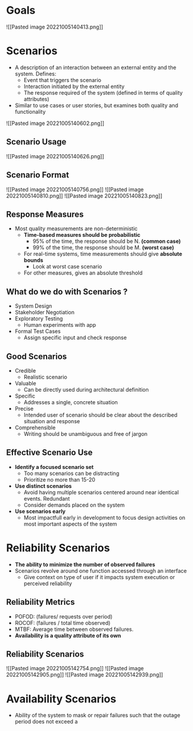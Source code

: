 # Goals
![[Pasted image 20221005140413.png]]

# Scenarios
- A description of an interaction between an external entity and the system. Defines:
	- Event that triggers the scenario
	- Interaction initiated by the external entity
	- The response required of the system (defined in terms of quality attributes)
- Similar to use cases or user stories, but examines both quality and functionality

![[Pasted image 20221005140602.png]]

## Scenario Usage
![[Pasted image 20221005140626.png]]

## Scenario Format
![[Pasted image 20221005140756.png]]
![[Pasted image 20221005140810.png]]
![[Pasted image 20221005140823.png]]

## Response Measures
- Most quality measurements are non-deterministic
	- **Time-based measures should be probabilistic**
		- 95% of the time, the response should be N. **(common case)** 
		- 99% of the time, the response should be M. **(worst case)**
	- For real-time systems, time measurements should give **absolute bounds**
		- Look at worst case scenario
	- For other measures, gives an absolute threshold

## What do we do with Scenarios ? 
- System Design 
- Stakeholder Negotiation
- Exploratory Testing
	- Human experiments with app
- Formal Test Cases
	- Assign specific input and check response

## Good Scenarios
- Credible 
	- Realistic scenario
- Valuable
	- Can be directly used during architectural definition
- Specific
	- Addresses a single, concrete situation
- Precise
	- Intended user of scenario should be clear about the described situation and response
- Comprehensible
	- Writing should be unambiguous and free of jargon

## Effective Scenario Use
- **Identify a focused scenario set**
	- Too many scenarios can be distracting
	- Prioritize no more than 15-20
- **Use distinct scenarios**
	- Avoid having multiple scenarios centered around near identical events. Redundant
	- Consider demands placed on the system
- **Use scenarios early**
	- Most impactfull early in development to focus design activities on most important aspects of the system

# Reliability Scenarios
- **The ability to minimize the number of observed failures**
- Scenarios revolve around one function accessed through an interface
	- Give context on type of user if it impacts system execution or perceived reliability

## Reliability Metrics
- POFOD: (failures/ requests over period) 
- ROCOF: (failures / total time observed) 
- MTBF: Average time between observed failures. 
- **Availability is a quality attribute of its own**

## Reliability Scenarios
![[Pasted image 20221005142754.png]]
![[Pasted image 20221005142905.png]]
![[Pasted image 20221005142939.png]]

# Availability Scenarios
- Ability of the system to mask or repair failures such that the outage period does not exceed a 